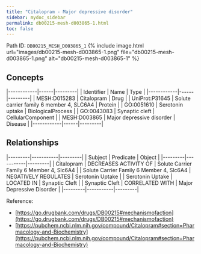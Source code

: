 ```yaml
---
title: "Citalopram - Major depressive disorder"
sidebar: mydoc_sidebar
permalink: db00215-mesh-d003865-1.html
toc: false 
---
```



Path ID: `DB00215_MESH_D003865_1`
{% include image.html url="images/db00215-mesh-d003865-1.png" file="db00215-mesh-d003865-1.png" alt="db00215-mesh-d003865-1" %}

## Concepts

|------------|------|---------|
| Identifier | Name | Type    |
|------------|------|---------|
| MESH:D015283 | Citalopram | Drug |
| UniProt:P31645 | Solute carrier family 6 member 4, SLC6A4 | Protein |
| GO:0051610 | Serotonin uptake | BiologicalProcess |
| GO:0043083 | Synaptic cleft | CellularComponent |
| MESH:D003865 | Major depressive disorder | Disease |
|------------|------|---------|

## Relationships

|---------|-----------|---------|
| Subject | Predicate | Object  |
|---------|-----------|---------|
| Citalopram | DECREASES ACTIVITY OF | Solute Carrier Family 6 Member 4, Slc6A4 |
| Solute Carrier Family 6 Member 4, Slc6A4 | NEGATIVELY REGULATES | Serotonin Uptake |
| Serotonin Uptake | LOCATED IN | Synaptic Cleft |
| Synaptic Cleft | CORRELATED WITH | Major Depressive Disorder |
|---------|-----------|---------|

Reference: 
  - [https://go.drugbank.com/drugs/DB00215#mechanismofaction](https://go.drugbank.com/drugs/DB00215#mechanismofaction)
  - [https://pubchem.ncbi.nlm.nih.gov/compound/Citalopram#section=Pharmacology-and-Biochemistry](https://pubchem.ncbi.nlm.nih.gov/compound/Citalopram#section=Pharmacology-and-Biochemistry)
